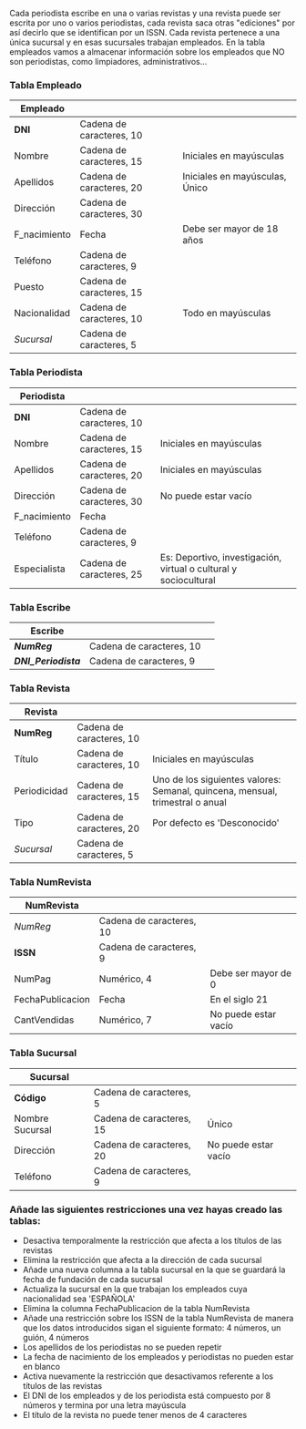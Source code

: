 Cada periodista escribe en una o varias revistas y una revista puede ser escrita por uno o varios periodistas, cada revista saca otras "ediciones" por así decirlo que se identifican por un ISSN. Cada revista pertenece a una única sucursal y en esas sucursales trabajan empleados. En la tabla empleados vamos a almacenar información sobre los empleados que NO son periodistas, como limpiadores, administrativos...

### Tabla Empleado

| Empleado     |                          |                           |
|--------------|--------------------------|---------------------------|
| **DNI**      | Cadena de caracteres, 10 |                           |
| Nombre       | Cadena de caracteres, 15 | Iniciales en mayúsculas   |
| Apellidos    | Cadena de caracteres, 20 | Iniciales en mayúsculas, Único   |
| Dirección    | Cadena de caracteres, 30 |                      |
| F_nacimiento | Fecha                    | Debe ser mayor de 18 años |
| Teléfono     | Cadena de caracteres, 9  |                           |
| Puesto    | Cadena de caracteres, 15 |    |
| Nacionalidad     | Cadena de caracteres, 10  | Todo en mayúsculas                           |
| _Sucursal_   | Cadena de caracteres, 5  |                           |

### Tabla Periodista
| Periodista   |                          |                                                                  |
|--------------|--------------------------|------------------------------------------------------------------|
| **DNI**      | Cadena de caracteres, 10 |                                                                  |
| Nombre       | Cadena de caracteres, 15 | Iniciales en mayúsculas                                          |
| Apellidos    | Cadena de caracteres, 20 | Iniciales en mayúsculas                                          |
| Dirección    | Cadena de caracteres, 30 | No puede estar vacío                                             |
| F_nacimiento | Fecha                    |                                                                  |
| Teléfono     | Cadena de caracteres, 9  |                                                                  |
| Especialista | Cadena de caracteres, 25 | Es: Deportivo, investigación, virtual o cultural y sociocultural |

### Tabla Escribe
| Escribe              |                          |   |
|----------------------|--------------------------|---|
| **_NumReg_**         | Cadena de caracteres, 10 |   |
| **_DNI_Periodista_** | Cadena de caracteres, 9  |   |

### Tabla Revista
| Revista      |                          |                                                                               |
|--------------|--------------------------|-------------------------------------------------------------------------------|
| **NumReg**   | Cadena de caracteres, 10 |                                                                               |
| Título       | Cadena de caracteres, 10 | Iniciales en mayúsculas                                                       |
| Periodicidad | Cadena de caracteres, 15 | Uno de los siguientes valores: Semanal, quincena, mensual, trimestral o anual |
| Tipo         | Cadena de caracteres, 20 | Por defecto es 'Desconocido'                                                                              |
| _Sucursal_   | Cadena de caracteres, 5  |                                                                               |

### Tabla NumRevista
| NumRevista       |                          |                      |
|------------------|--------------------------|----------------------|
| _NumReg_     | Cadena de caracteres, 10 |                      |
| **ISSN**         | Cadena de caracteres, 9  |                      |
| NumPag           | Numérico, 4              | Debe ser mayor de 0  |
| FechaPublicacion | Fecha                    | En el siglo 21       |
| CantVendidas     | Numérico, 7              | No puede estar vacío |

### Tabla Sucursal
| Sucursal        |                          |                      |
|-----------------|--------------------------|----------------------|
| **Código**      | Cadena de caracteres, 5  |                      |
| Nombre Sucursal | Cadena de caracteres, 15 | Único                |
| Dirección       | Cadena de caracteres, 20 | No puede estar vacío |
| Teléfono        | Cadena de caracteres, 9  |                      |

### Añade las siguientes restricciones una vez hayas creado las tablas:
- Desactiva temporalmente la restricción que afecta a los títulos de las revistas
- Elimina la restricción que afecta a la dirección de cada sucursal
- Añade una nueva columna a la tabla sucursal en la que se guardará la fecha de fundación de cada sucursal
- Actualiza la sucursal en la que trabajan los empleados cuya nacionalidad sea 'ESPAÑOLA'
- Elimina la columna FechaPublicacion de la tabla NumRevista
- Añade una restricción sobre los ISSN de la tabla NumRevista de manera que los datos introducidos sigan el siguiente formato: 4 números, un guión, 4 números
- Los apellidos de los periodistas no se pueden repetir
- La fecha de nacimiento de los empleados y periodistas no pueden estar en blanco
- Activa nuevamente la restricción que desactivamos referente a los títulos de las revistas
- El DNI de los empleados y de los periodista está compuesto por 8 números y termina por una letra mayúscula
- El título de la revista no puede tener menos de 4 caracteres
